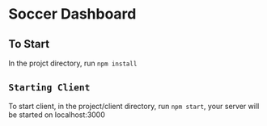 # Soccer Dashboard

## To Start
In the projct directory, run `npm install`

## `Starting Client`

To start client, in the project/client directory, run `npm start`, your server will be started on localhost:3000

